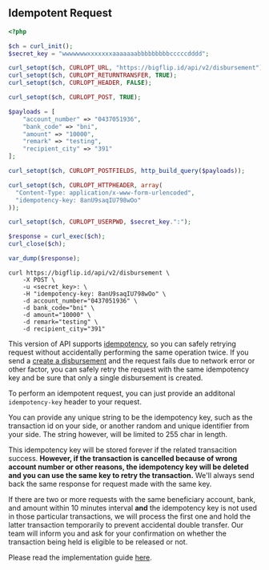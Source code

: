 ## Idempotent Request

```php
<?php

$ch = curl_init();
$secret_key = "wwwwwwwxxxxxxxaaaaaaabbbbbbbbbcccccdddd";

curl_setopt($ch, CURLOPT_URL, "https://bigflip.id/api/v2/disbursement");
curl_setopt($ch, CURLOPT_RETURNTRANSFER, TRUE);
curl_setopt($ch, CURLOPT_HEADER, FALSE);

curl_setopt($ch, CURLOPT_POST, TRUE);

$payloads = [
    "account_number" => "0437051936",
    "bank_code" => "bni",
    "amount" => "10000",
    "remark" => "testing",
    "recipient_city" => "391"
];

curl_setopt($ch, CURLOPT_POSTFIELDS, http_build_query($payloads));

curl_setopt($ch, CURLOPT_HTTPHEADER, array(
  "Content-Type: application/x-www-form-urlencoded",
  "idempotency-key: 8anU9saqIU798wOo"
));

curl_setopt($ch, CURLOPT_USERPWD, $secret_key.":");

$response = curl_exec($ch);
curl_close($ch);

var_dump($response);
```

```shell
curl https://bigflip.id/api/v2/disbursement \
    -X POST \
    -u <secret_key>: \
    -H "idempotency-key: 8anU9saqIU798wOo" \
    -d account_number="0437051936" \
    -d bank_code="bni" \
    -d amount="10000" \
    -d remark="testing" \
    -d recipient_city="391"
```

This version of API supports [idempotency](http://restcookbook.com/HTTP%20Methods/idempotency/), so you can safely retrying request without accidentally performing the same operation twice. If you send a [create a disbursement](#create-disbursement) and the request fails due to network error or other factor, you can safely retry the request with the same idempotency key and be sure that only a single disbursement is created.

To perform an idempotent request, you can just provide an additonal `idempotency-key` header to your request.

You can provide any unique string to be the idempotency key, such as the transaction id on your side, or another random and unique identifier from your side. The string however, will be limited to 255 char in length.

This idempotency key will be stored forever if the related transacition success. **However, if the transaction is cancelled because of wrong account number or other reasons, the idempotency key will be deleted and you can use the same key to retry the transaction.** We'll always send back the same response for request made with the same key.

If there are two or more requests with the same beneficiary account, bank, and amount within 10 minutes interval **and** the idempotency key is not used in those particular transactions, we will process the first one and hold the latter transaction temporarily to prevent accidental double transfer. Our team will inform you and ask for your confirmation on whether the transaction being held is eligible to be released or not.

Please read the implementation guide [here](https://flipid.zendesk.com/hc/id/articles/900002966266-Can-Flip-s-system-prevent-double-transfer-).
